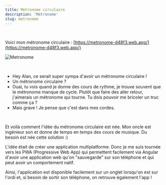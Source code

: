 ```yaml
---
title: Metronome circulaire
description: 'Metronome'
slug: metronome
---
```


<br/>

Voici mon métronome circulaire : [https://metronome-d48f3.web.app/](https://metronome-d48f3.web.app/)
<br/>

![Metronome](assets/metronome.png)

<br/>

<ul>
<li>Hey Alan, ce serait super sympa d'avoir un métronome circulaire !</li>
<li>Un métronome circulaire ?</li>
<li>Ouai, tu vois quand je donne des cours de rythme, je trouve souvent que le métronome manque de cycle. Plutôt que faire des aller retour, j'aimerais un métronome qui tourne. Tu dois pouvoir me bricoler un truc comme ça ?</li>
<li>Mais grave ! Je pense que c'est dans mes cordes.</li>
</ul>
<br/>
<p>Et voilà comment l'idée du métronome circulaire est née. Mon oncle est ingénieur son et donne de temps en temps des cours de musique. Du besoin est née cette solution :)</p>
<p>L'idée était de créer une application multiplatforme. Donc je me suis tournée vers les PWA (Progressive Web App) qui permettent facilement via Angular d'avoir une application web qu'on "sauvegarde" sur son téléphone et qui peut avoir un comportement natif.</p>
<p>Ainsi, l'application est disponible facilement sur un onglet lorsqu'on est sur l'ordi et, si besoin de sortir son téléphone, on retrouve également l'app !</p>
